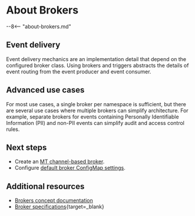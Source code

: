 # About Brokers

--8<-- "about-brokers.md"

## Event delivery

Event delivery mechanics are an implementation detail that depend on the configured broker class. Using brokers and triggers abstracts the details of event routing from the event producer and event consumer.

## Advanced use cases

For most use cases, a single broker per namespace is sufficient, but
there are several use cases where multiple brokers can simplify
architecture. For example, separate brokers for events containing Personally
Identifiable Information (PII) and non-PII events can simplify audit and access
control rules.

## Next steps

- Create an [MT channel-based broker](create-mtbroker.md).
- Configure [default broker ConfigMap settings](broker-admin-config-options.md).

## Additional resources

- [Brokers concept documentation](../../concepts/eventing-resources/brokers.md)
- [Broker specifications](https://github.com/knative/specs/blob/main/specs/eventing/overview.md#broker){target=_blank}
